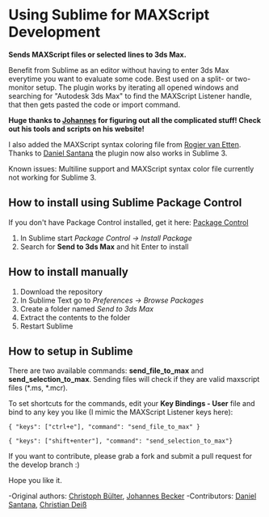 Using Sublime for MAXScript Development
================

**Sends MAXScript files or selected lines to 3ds Max.**

Benefit from Sublime as an editor without having to enter 3ds Max everytime you want to evaluate some code. Best used on a split- or two-monitor setup. The plugin works by iterating all opened windows and searching for "Autodesk 3ds Max" to find the MAXScript Listener handle, that then gets pasted the code or import command.

**Huge thanks to [Johannes](http://alfastuff.wordpress.com "Johannes") for figuring out all the
complicated stuff! Check out his tools and scripts on his website!**

I also added the MAXScript syntax coloring file from [Rogier van Etten](http://www.linkedin.com/in/frambooz "Rogier van Etten").
Thanks to [Daniel Santana]("http://github.com/dgsantana") the plugin now also works in Sublime 3.

Known issues: Multiline support and MAXScript syntax color file currently not working for Sublime 3.

How to install using Sublime Package Control
------------------
If you don't have Package Control installed, get it here: [Package Control](https://sublime.wbond.net/installation#st2 "https://sublime.wbond.net/installation#st2")

1. In Sublime start *Package Control -> Install Package*
2. Search for **Send to 3ds Max** and hit Enter to install

How to install manually
------------------
1. Download the repository
2. In Sublime Text go to *Preferences -> Browse Packages*
3. Create a folder named *Send to 3ds Max*
4. Extract the contents to the folder
5. Restart Sublime

How to setup in Sublime
------------------
There are two available commands: **send_file_to_max** and **send_selection_to_max**.
Sending files will check if they are valid maxscript files (*.ms, *.mcr).

To set shortcuts for the commands, edit your **Key Bindings - User** file and bind to any key you like (I mimic the MAXScript Listener keys here):

```{ "keys": ["ctrl+e"], "command": "send_file_to_max" }```

```{ "keys": ["shift+enter"], "command": "send_selection_to_max"}```

If you want to contribute, please grab a fork and submit a pull request for the develop branch :)

Hope you like it.



-Original authors: [Christoph Bülter](http://www.cbuelter.de "www.cbuelter.de"), [Johannes Becker](http://alfastuff.wordpress.com "http://alfastuff.wordpress.com")
-Contributors: [Daniel Santana]("http://github.com/dgsantana"), [Christian Deiß]("http://de.linkedin.com/pub/christian-dei%C3%9F/2a/915/ba5")
